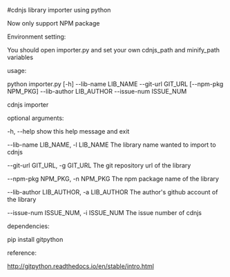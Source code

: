 #cdnjs library importer using python

Now only support NPM package

Environment setting:

You should open importer.py and set your own cdnjs_path and minify_path variables

usage:

python importer.py [-h] --lib-name LIB_NAME --git-url GIT_URL [--npm-pkg NPM_PKG] --lib-author LIB_AUTHOR --issue-num ISSUE_NUM

cdnjs importer

optional arguments:

-h, --help                              show this help message and exit

--lib-name LIB_NAME, -l LIB_NAME        The library name wanted to import to cdnjs

--git-url GIT_URL, -g GIT_URL           The git repository url of the library

--npm-pkg NPM_PKG, -n NPM_PKG           The npm package name of the library

--lib-author LIB_AUTHOR, -a LIB_AUTHOR  The author's github account of the library

--issue-num ISSUE_NUM, -i ISSUE_NUM     The issue number of cdnjs

dependencies:

pip install gitpython

reference:

http://gitpython.readthedocs.io/en/stable/intro.html
